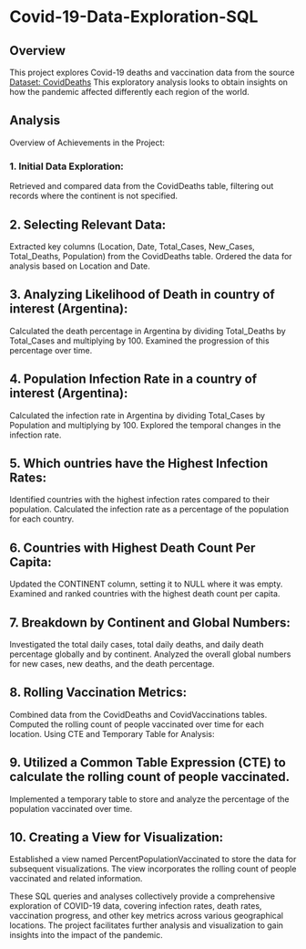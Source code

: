 # Covid-19-Data-Exploration-SQL
## Overview
This project explores Covid-19 deaths and vaccination data from the source [Dataset: CovidDeaths](https://ourworldindata.org/covid-deaths) This exploratory analysis looks to obtain insights on how the pandemic affected differently each region of the world.
## Analysis
Overview of Achievements in the Project:

### 1. Initial Data Exploration:
Retrieved and compared data from the CovidDeaths table, filtering out records where the continent is not specified.

## 2. Selecting Relevant Data:
Extracted key columns (Location, Date, Total_Cases, New_Cases, Total_Deaths, Population) from the CovidDeaths table.
Ordered the data for analysis based on Location and Date.

## 3. Analyzing Likelihood of Death in country of interest (Argentina):
Calculated the death percentage in Argentina by dividing Total_Deaths by Total_Cases and multiplying by 100.
Examined the progression of this percentage over time.

## 4. Population Infection Rate in a country of interest (Argentina):
Calculated the infection rate in Argentina by dividing Total_Cases by Population and multiplying by 100.
Explored the temporal changes in the infection rate.

## 5. Which ountries have the Highest Infection Rates:
Identified countries with the highest infection rates compared to their population.
Calculated the infection rate as a percentage of the population for each country.

## 6. Countries with Highest Death Count Per Capita:
Updated the CONTINENT column, setting it to NULL where it was empty.
Examined and ranked countries with the highest death count per capita.

## 7. Breakdown by Continent and Global Numbers:
Investigated the total daily cases, total daily deaths, and daily death percentage globally and by continent.
Analyzed the overall global numbers for new cases, new deaths, and the death percentage.

## 8. Rolling Vaccination Metrics:
Combined data from the CovidDeaths and CovidVaccinations tables.
Computed the rolling count of people vaccinated over time for each location.
Using CTE and Temporary Table for Analysis:

## 9. Utilized a Common Table Expression (CTE) to calculate the rolling count of people vaccinated.
Implemented a temporary table to store and analyze the percentage of the population vaccinated over time.

## 10. Creating a View for Visualization:

Established a view named PercentPopulationVaccinated to store the data for subsequent visualizations.
The view incorporates the rolling count of people vaccinated and related information.

These SQL queries and analyses collectively provide a comprehensive exploration of COVID-19 data, covering infection rates, death rates, vaccination progress, and other key metrics across various geographical locations. The project facilitates further analysis and visualization to gain insights into the impact of the pandemic.
